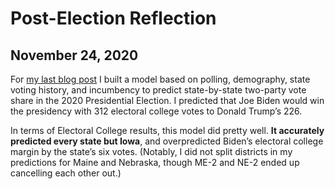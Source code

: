 # Post-Election Reflection
## November 24, 2020

For [my last blog post](final_prediction.md) I built a model based on polling, demography, state voting history, and incumbency to predict state-by-state two-party vote share in the 2020 Presidential Election. I predicted that Joe Biden would win the presidency with 312 electoral college votes to Donald Trump’s 226. 

In terms of Electoral College results, this model did pretty well. **It accurately predicted every state but Iowa**, and overpredicted Biden’s electoral college margin by the state’s six votes. (Notably, I did not split districts in my predictions for Maine and Nebraska, though ME-2 and NE-2 ended up cancelling each other out.)
